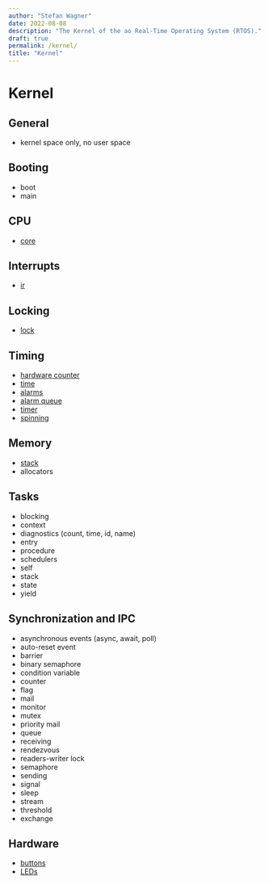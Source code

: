 ```yaml
---
author: "Stefan Wagner"
date: 2022-08-08
description: "The Kernel of the ao Real-Time Operating System (RTOS)."
draft: true
permalink: /kernel/
title: "Kernel"
---
```


# Kernel

## General

- kernel space only, no user space

## Booting

- boot
- main

## CPU

- [core](core.md)

## Interrupts

- [ir](ir.md)

## Locking

- [lock](lock.md)

## Timing

- [hardware counter](count.md)
- [time](time.md)
- [alarms](alarm.md)
- [alarm queue](alarm-queue.md)
- [timer](timer.md)
- [spinning](spin.md)

## Memory

- [stack](stack.md)
- allocators

## Tasks

- blocking
- context
- diagnostics (count, time, id, name)
- entry
- procedure
- schedulers
- self
- stack
- state
- yield
  
## Synchronization and IPC

- asynchronous events (async, await, poll)
- auto-reset event
- barrier
- binary semaphore
- condition variable
- counter
- flag
- mail
- monitor
- mutex
- priority mail
- queue
- receiving
- rendezvous
- readers-writer lock
- semaphore
- sending
- signal
- sleep
- stream
- threshold
- exchange

## Hardware

- [buttons](buttons.md)
- [LEDs](leds.md)
